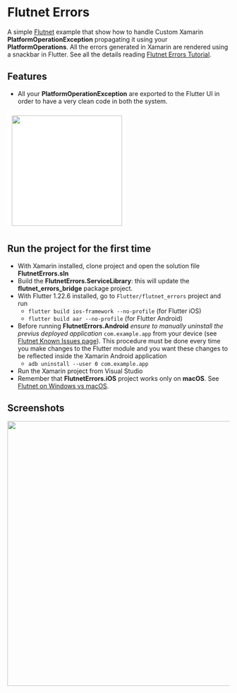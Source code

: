 # Flutnet Errors

A simple [Flutnet](https://www.flutnet.com) example that show how to handle Custom Xamarin **PlatformOperationException** propagating it using your **PlatformOperations**. All the errors generated in Xamarin are rendered using a snackbar in Flutter. See all the details reading [Flutnet  Errors Tutorial](https://www.flutnet.com/Documentation/Samples-Tutorials/Flutnet-Errors).

## Features

- All your **PlatformOperationException** are exported to the Flutter UI in order to have a very clean code in both the system.

<img src="github_assets/sketch.png" height="250" style="background-color:white; padding:10px;">

## Run the project for the first time

- With Xamarin installed, clone project and open the solution file **FlutnetErrors.sln**
- Build the **FlutnetErrors.ServiceLibrary**: this will update the **flutnet_errors_bridge** package project.
- With Flutter 1.22.6 installed, go to `Flutter/flutnet_errors` project and run 
    - `flutter build ios-framework --no-profile` (for Flutter iOS)
    - `flutter build aar --no-profile` (for Flutter Android)
- Before running **FlutnetErrors.Android** _ensure to manually uninstall the previus deployed application_ `com.example.app` from your device (see [Flutnet Known Issues page](https://www.flutnet.com/Download/Release-Notes/Known-Issues)). This procedure must be done every time you make changes to the Flutter module and you want these changes to be reflected inside the Xamarin Android application
    - `adb uninstall --user 0 com.example.app`
- Run the Xamarin project from Visual Studio
- Remember that **FlutnetErrors.iOS** project works only on **macOS**. See [Flutnet on Windows vs macOS](https://www.flutnet.com/Documentation/Getting-Started/Flutnet-on-Windows-vs-macOS).

## Screenshots

<img src="github_assets/app.gif" height="600">


